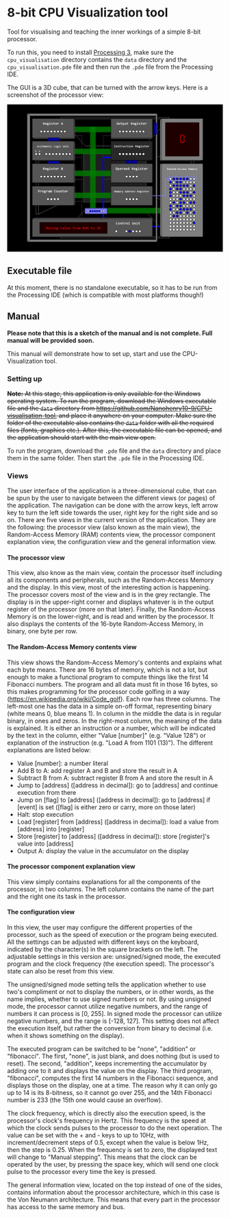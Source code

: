 # 8-bit CPU Visualization tool
Tool for visualising and teaching the inner workings of a simple 8-bit processor.

To run this, you need to install [Processing 3](http://processing.org), make sure the `cpu_visualisation` directory contains the `data` directory and the `cpu_visualisation.pde` file and then run the `.pde` file from the Processing IDE.

The GUI is a 3D cube, that can be turned with the arrow keys. Here is a screenshot of the processor view:

![screenshot of application](screenshot.png "Screenshot")

## Executable file
At this moment, there is no standalone executable, so it has to be run from the Processing IDE (which is compatible with most platforms though!)

## Manual
**Please note that this is a sketch of the manual and is not complete. Full manual will be provided soon.**

This manual will demonstrate how to set up, start and use the CPU-Visualization tool.

### Setting up

~~**Note:** At this stage, this application is only available for the Windows operating system.
To run the program, download the Windows executable file and the `data` directory from https://github.com/Nanohenry10-9/CPU-visualisation-tool, and place it anywhere on your computer. Make sure the folder of the executable also contains the `data` folder with all the required files (fonts, graphics etc.). After this, the executable file can be opened, and the application should start with the main view open.~~

To run the program, download the `.pde` file and the `data` directory and place them in the same folder. Then start the `.pde` file in the Processing IDE.

### Views

The user interface of the application is a three-dimensional cube, that can be spun by the user to navigate between the different views (or pages) of the application. The navigation can be done with the arrow keys, left arrow key to turn the left side towards the user, right key for the right side and so on.
There are five views in the current version of the application. They are the following: the processor view (also known as the main view), the Random-Access Memory (RAM) contents view, the processor component explanation view, the configuration view and the general information view.

#### The processor view

This view, also know as the main view, contain the processor itself including all its components and peripherals, such as the Random-Access Memory and the display. In this view, most of the interesting action is happening. The processor covers most of the view and is in the grey rectangle. The display is in the upper-right corner and displays whatever is in the output register of the processor (more on that later). Finally, the Random-Access Memory is on the lower-right, and is read and written by the processor. It also displays the contents of the 16-byte Random-Access Memory, in binary, one byte per row.

#### The Random-Access Memory contents view

This view shows the Random-Access Memory's contents and explains what each byte means. There are 16 bytes of memory, which is not a lot, but enough to make a functional program to compute things like the first 14 Fibonacci numbers. The program and all data must fit in those 16 bytes, so this makes programming for the processor code golfing in a way (https://en.wikipedia.org/wiki/Code_golf). 
Each row has three columns. The left-most one has the data in a simple on-off format, representing binary (white means 0, blue means 1). In column in the middle the data is in regular binary, in ones and zeros. In the right-most column, the meaning of the data is explained. It is either an instruction or a number, which will be indicated by the text in the column, either "Value [number]" (e.g. "Value 128") or explanation of the instruction (e.g. "Load A from 1101 (13)"). The different explanations are listed below:

* Value [number]: a number literal
* Add B to A: add register A and B and store the result in A
* Subtract B from A: subtract register B from A and store the result in A
* Jump to [address] ([address in decimal]): go to [address] and continue execution from there
* Jump on [flag] to [address] ([address in decimal]): go to [address] if [event] is set ([flag] is either zero or carry, more on those later)
* Halt: stop execution
* Load [register] from [address] ([address in decimal]): load a value from [address] into [register]
* Store [register] to [address] ([address in decimal]): store [register]'s value into [address]
* Output A: display the value in the accumulator on the display

#### The processor component explanation view

This view simply contains explanations for all the components of the processor, in two columns. The left column contains the name of the part and the right one its task in the processor.

#### The configuration view

In this view, the user may configure the different properties of the processor, such as the speed of execution or the program being executed. All the settings can be adjusted with different keys on the keyboard, indicated by the character(s) in the square brackets on the left. The adjustable settings in this version are: unsigned/signed mode, the executed program and the clock frequency (the execution speed). The processor's state can also be reset from this view.

The unsigned/signed mode setting tells the application whether to use two's compliment or not to display the numbers, or in other words, as the name implies, whether to use signed numbers or not. By using unsigned mode, the processor cannot utilize negative numbers, and the range of numbers it can process is [0, 255]. In signed mode the processor can utilize negative numbers, and the range is [-128, 127]. This setting does not affect the execution itself, but rather the conversion from binary to decimal (i.e. when it shows something on the display).

The executed program can be switched to be "none", "addition" or "fibonacci". The first, "none", is just blank, and does nothing (but is used to reset). The second, "addition", keeps incrementing the accumulator by adding one to it and displays the value on the display. The third program, "fibonacci", computes the first 14 numbers in the Fibonacci sequence, and displays those on the display, one at a time. The reason why it can only go up to 14 is its 8-bitness, so it cannot go over 255, and the 14th Fibonacci number is 233 (the 15th one would cause an overflow).

The clock frequency, which is directly also the execution speed, is the processor's clock's frequency in Hertz. This frequency is the speed at which the clock sends pulses to the processor to do the next operation. The value can be set with the + and - keys to up to 10Hz, with increment/decrement steps of 0.5, except when the value is below 1Hz, then the step is 0.25. When the frequency is set to zero, the displayed text will change to "Manual stepping". This means that the clock can be operated by the user, by pressing the space key, which will send one clock pulse to the processor every time the key is pressed.

The general information view, located on the top instead of one of the sides, contains information about the processor architecture, which in this case is the Von Neumann architecture. This means that every part in the processor has access to the same memory and bus.